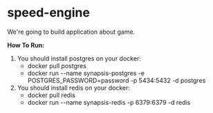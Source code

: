 # speed-engine

We're going to build application about game.


**How To Run:**
1. You should install postgres on your docker:
    - docker pull postgres
    - docker run --name synapsis-postgres -e POSTGRES_PASSWORD=password -p 5434:5432 -d postgres
2. You should install redis on your docker:
    - docker pull redis
    - docker run --name synapsis-redis -p 6379:6379 -d redis